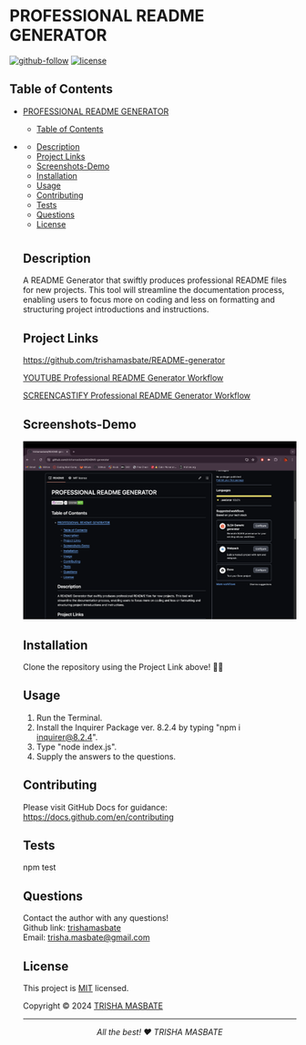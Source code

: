  
  # PROFESSIONAL README GENERATOR

  [![github-follow](https://img.shields.io/github/followers/trishamasbate?label=Follow&logoColor=purple&style=social)](https://github.com/trishamasbate)
  [![license](https://img.shields.io/badge/License-MIT-brightgreen.svg)](https://choosealicense.com/licenses/mit/)

  ## Table of Contents
- [PROFESSIONAL README GENERATOR](#professional-readme-generator)
  - [Table of Contents](#table-of-contents)
- [](#)
  - [Description](#description)
  - [Project Links](#project-links)
  - [Screenshots-Demo](#screenshots-demo)
  - [Installation](#installation)
  - [Usage](#usage)
  - [Contributing](#contributing)
  - [Tests](#tests)
  - [Questions](#questions)
  - [License](#license)
  #

  ## Description
  A README Generator that swiftly produces professional README files for new projects. This tool will streamline the documentation process, enabling users to focus more on coding and less on formatting and structuring project introductions and instructions.

  ##  Project Links
  https://github.com/trishamasbate/README-generator<br>

  [YOUTUBE Professional README Generator Workflow](https://youtu.be/ldYhGwLixi4?si=UgZnZBNKDdmwLLGU)

  [SCREENCASTIFY Professional README Generator Workflow](https://watch.screencastify.com/v/NIOT2FwR8IAXLgiC5cGA)
  
  ## Screenshots-Demo
  <kbd>![screenshot-demo1](./utils/readme-generator.png)</kbd>
  
  ## Installation
  Clone the repository using the Project Link above! 🙌🏻

  ## Usage 
  1. Run the Terminal.
  2. Install the Inquirer Package ver. 8.2.4 by typing "npm i inquirer@8.2.4".
  3. Type "node index.js".
  4. Supply the answers to the questions.
  
  ## Contributing
  Please visit GitHub Docs for guidance: https://docs.github.com/en/contributing

  ## Tests
  npm test

  ## Questions
  Contact the author with any questions!<br>
  Github link: [trishamasbate](https://github.com/trishamasbate)<br>
  Email: trisha.masbate@gmail.com

  ## License
  This project is [MIT](https://choosealicense.com/licenses/mit/) licensed.<br />

  Copyright © 2024 [TRISHA MASBATE](https://github.com/trishamasbate)
  
  <hr>
  <p align='center'><i>
  All the best! ♥️ TRISHA MASBATE
  </i></p>
  
